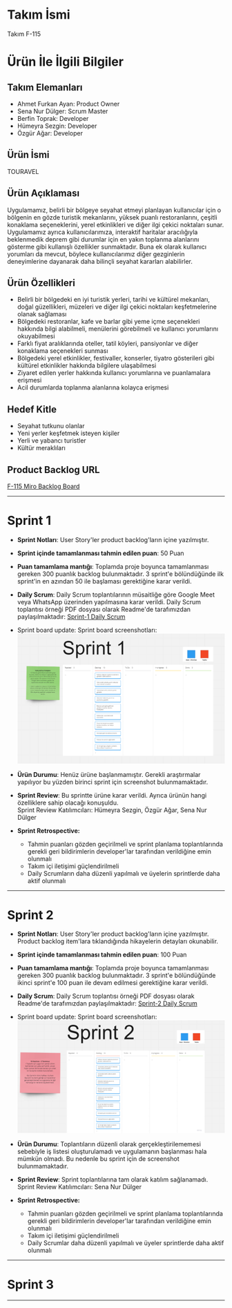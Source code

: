 # **Takım İsmi**

Takım F-115

# Ürün İle İlgili Bilgiler


## Takım Elemanları

- Ahmet Furkan Ayan: Product Owner
- Sena Nur Dülger: Scrum Master
- Berfin Toprak: Developer
- Hümeyra Sezgin: Developer
- Özgür Ağar: Developer

## Ürün İsmi
TOURAVEL


## Ürün Açıklaması
Uygulamamız, belirli bir bölgeye seyahat etmeyi planlayan kullanıcılar için o bölgenin en gözde turistik mekanlarını, yüksek puanlı restoranlarını, çeşitli konaklama seçeneklerini, yerel etkinlikleri ve diğer ilgi çekici noktaları sunar. Uygulamamız ayrıca kullanıcılarımıza, interaktif haritalar aracılığıyla beklenmedik deprem gibi durumlar için en yakın toplanma alanlarını gösterme gibi kullanışlı özellikler sunmaktadır. Buna ek olarak kullanıcı yorumları da mevcut, böylece kullanıcılarımız diğer gezginlerin deneyimlerine dayanarak daha bilinçli seyahat kararları alabilirler.

## Ürün Özellikleri
- Belirli bir bölgedeki en iyi turistik yerleri, tarihi ve kültürel mekanları, doğal güzellikleri, müzeleri ve diğer ilgi çekici noktaları keşfetmelerine olanak sağlaması
- Bölgedeki restoranlar, kafe ve barlar gibi yeme içme seçenekleri hakkında bilgi alabilmeli, menülerini görebilmeli ve kullanıcı yorumlarını okuyabilmesi
- Farklı fiyat aralıklarında oteller, tatil köyleri, pansiyonlar ve diğer konaklama seçenekleri sunması
- Bölgedeki yerel etkinlikler, festivaller, konserler, tiyatro gösterileri gibi kültürel etkinlikler hakkında bilgilere ulaşabilmesi
- Ziyaret edilen yerler hakkında kullanıcı yorumlarına ve puanlamalara erişmesi
- Acil durumlarda toplanma alanlarına kolayca erişmesi

## Hedef Kitle
- Seyahat tutkunu olanlar
- Yeni yerler keşfetmek isteyen kişiler
- Yerli ve yabancı turistler
- Kültür meraklıları
  

## Product Backlog URL
[F-115 Miro Backlog Board](https://miro.com/app/board/uXjVM9w-WaU=/)

---

# Sprint 1
- **Sprint Notları**: User Story'ler product backlog'ların içine yazılmıştır.

- **Sprint içinde tamamlanması tahmin edilen puan**: 50 Puan

- **Puan tamamlama mantığı**: Toplamda proje boyunca tamamlanması gereken 300 puanlık backlog bulunmaktadır. 3 sprint'e bölündüğünde ilk sprint'in en azından 50 ile başlaması gerektiğine karar verildi.

- **Daily Scrum**: Daily Scrum toplantılarının müsaitliğe göre Google Meet veya WhatsApp üzerinden yapılmasına karar verildi. Daily Scrum toplantısı örneği PDF dosyası olarak Readme'de tarafımızdan paylaşılmaktadır: [Sprint-1 Daily Scrum](https://github.com/senadulger/OUA-BootcampTeam-F115/blob/main/ProjectManagement/F-115%20Sprint-1%20Daily%20Scrum%20Chats.pdf)

- Sprint board update: Sprint board screenshotları: 
![Backlog 1](https://github.com/senadulger/OUA-BootcampTeam-F115/blob/main/ProjectManagement/Sprint-1%20Miro%20Board.png)

- **Ürün Durumu**: Henüz ürüne başlanmamıştır. Gerekli araştırmalar yapılıyor bu yüzden birinci sprint için screenshot bulunmamaktadır.

- **Sprint Review**: Bu sprintte ürüne karar verildi. Ayrıca ürünün hangi özelliklere sahip olacağı konuşuldu.
  <br> Sprint Review Katılımcıları: Hümeyra Sezgin, Özgür Ağar, Sena Nur Dülger

- **Sprint Retrospective:**
  - Tahmin puanları gözden geçirilmeli ve sprint planlama toplantılarında gerekli geri bildirimlerin developer'lar tarafından verildiğine emin olunmalı
  - Takım içi iletişimi güçlendirilmeli
  - Daily Scrumların daha düzenli yapılmalı ve üyelerin sprintlerde daha aktif olunmalı
---

# Sprint 2
- **Sprint Notları**: User Story'ler product backlog'ların içine yazılmıştır. Product backlog item'lara tıklandığında hikayelerin detayları okunabilir.

- **Sprint içinde tamamlanması tahmin edilen puan**: 100 Puan

- **Puan tamamlama mantığı**: Toplamda proje boyunca tamamlanması gereken 300 puanlık backlog bulunmaktadır. 3 sprint'e bölündüğünde ikinci sprint'e 100 puan ile devam edilmesi gerektiğine karar verildi.

- **Daily Scrum**: Daily Scrum toplantısı örneği PDF dosyası olarak Readme'de tarafımızdan paylaşılmaktadır: [Sprint-2 Daily Scrum](https://github.com/senadulger/OUA-BootcampTeam-F115/blob/main/ProjectManagement/F-115%20Sprint-2%20Daily%20Scrum%20Chats.pdf)

- Sprint board update: Sprint board screenshotları: 
![Backlog 1](https://github.com/senadulger/OUA-BootcampTeam-F115/blob/main/ProjectManagement/Sprint-2%20Miro%20Board.png)

- **Ürün Durumu**: Toplantıların düzenli olarak gerçekleştirilememesi sebebiyle iş listesi oluşturulamadı ve uygulamanın başlanması hala mümkün olmadı. Bu nedenle bu sprint için de screenshot bulunmamaktadır.

- **Sprint Review**: Sprint toplantılarına tam olarak katılım sağlanamadı.
  <br> Sprint Review Katılımcıları: Sena Nur Dülger

- **Sprint Retrospective:**
  - Tahmin puanları gözden geçirilmeli ve sprint planlama toplantılarında gerekli geri bildirimlerin developer'lar tarafından verildiğine emin olunmalı
  - Takım içi iletişimi güçlendirilmeli
  - Daily Scrumlar daha düzenli yapılmalı ve üyeler sprintlerde daha aktif olunmalı

---

# Sprint 3

---

